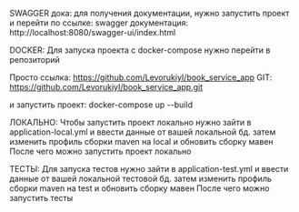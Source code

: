 SWAGGER дока:
для получения документации, нужно запустить проект и перейти по ссылке:
swagger документация: http://localhost:8080/swagger-ui/index.html

DOCKER:
Для запуска проекта с docker-compose нужно перейти в репозиторий

Просто ссылка: https://github.com/LevorukiyI/book_service_app
GIT: https://github.com/LevorukiyI/book_service_app.git

и запустить проект: docker-compose up --build

ЛОКАЛЬНО:
Чтобы запустить проект локально нужно зайти в application-local.yml и ввести данные от вашей локальной бд.
затем изменить профиль сборки maven на local и обновить сборку мавен
После чего можно запустить проект локально

ТЕСТЫ:
Для запуска тестов нужно зайти в application-test.yml и ввести данные от вашей локальной тестовой бд.
затем изменить профиль сборки maven на test и обновить сборку мавен
После чего можно запустить тесты
